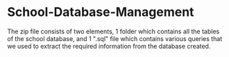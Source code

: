 # School-Database-Management


The zip file consists of two elements, 1 folder which contains all the tables of the school database, and 1 ".sql" file which contains various queries that we used to extract the required information from the database created.
